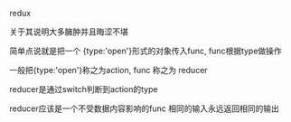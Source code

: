 redux



关于其说明大多臃肿并且晦涩不堪


简单点说就是把一个  {type:'open'}形式的对象传入func, func根据type做操作

一般把{type:'open'}称之为action,  func 称之为 reducer

reducer是通过switch判断到action的type

reducer应该是一个不受数据内容影响的func 相同的输入永远返回相同的输出

